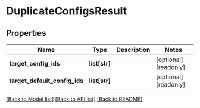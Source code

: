 # DuplicateConfigsResult

## Properties
Name | Type | Description | Notes
------------ | ------------- | ------------- | -------------
**target_config_ids** | **list[str]** |  | [optional] [readonly] 
**target_default_config_ids** | **list[str]** |  | [optional] [readonly] 

[[Back to Model list]](../README.md#documentation-for-models) [[Back to API list]](../README.md#documentation-for-api-endpoints) [[Back to README]](../README.md)



